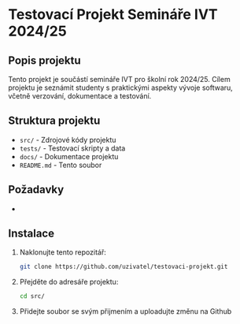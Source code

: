 # Testovací Projekt Semináře IVT 2024/25

## Popis projektu
Tento projekt je součástí semináře IVT pro školní rok 2024/25. Cílem projektu je seznámit studenty s praktickými aspekty vývoje softwaru, včetně verzování, dokumentace a testování.

## Struktura projektu
- `src/` - Zdrojové kódy projektu
- `tests/` - Testovací skripty a data
- `docs/` - Dokumentace projektu
- `README.md` - Tento soubor

## Požadavky
-  

## Instalace
1. Naklonujte tento repozitář:
    ```bash
    git clone https://github.com/uzivatel/testovaci-projekt.git
    ```
2. Přejděte do adresáře projektu:
    ```bash
    cd src/
    ```
3. Přidejte soubor se svým přijmením a uploadujte změnu na Github
    

 
